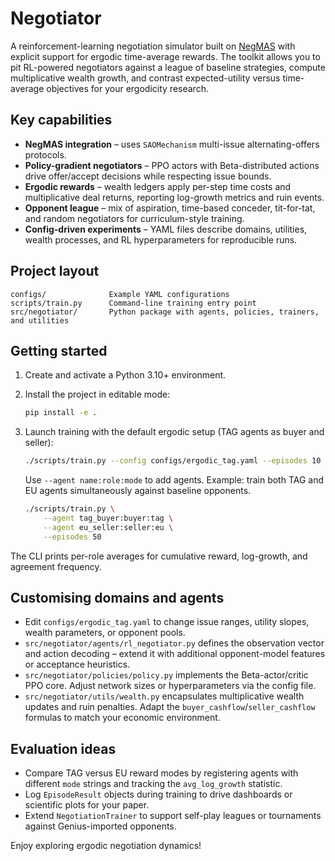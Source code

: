 # Negotiator

A reinforcement-learning negotiation simulator built on [NegMAS](https://negmas.readthedocs.io/) with
explicit support for ergodic time-average rewards. The toolkit allows you to pit RL-powered
negotiators against a league of baseline strategies, compute multiplicative wealth growth, and
contrast expected-utility versus time-average objectives for your ergodicity research.

## Key capabilities

- **NegMAS integration** – uses `SAOMechanism` multi-issue alternating-offers protocols.
- **Policy-gradient negotiators** – PPO actors with Beta-distributed actions drive offer/accept
  decisions while respecting issue bounds.
- **Ergodic rewards** – wealth ledgers apply per-step time costs and multiplicative deal returns,
  reporting log-growth metrics and ruin events.
- **Opponent league** – mix of aspiration, time-based conceder, tit-for-tat, and random negotiators
  for curriculum-style training.
- **Config-driven experiments** – YAML files describe domains, utilities, wealth processes, and RL
  hyperparameters for reproducible runs.

## Project layout

```
configs/              Example YAML configurations
scripts/train.py      Command-line training entry point
src/negotiator/       Python package with agents, policies, trainers, and utilities
```

## Getting started

1. Create and activate a Python 3.10+ environment.
2. Install the project in editable mode:

   ```bash
   pip install -e .
   ```

3. Launch training with the default ergodic setup (TAG agents as buyer and seller):

   ```bash
   ./scripts/train.py --config configs/ergodic_tag.yaml --episodes 10
   ```

   Use `--agent name:role:mode` to add agents. Example: train both TAG and EU agents simultaneously
   against baseline opponents.

   ```bash
   ./scripts/train.py \
       --agent tag_buyer:buyer:tag \
       --agent eu_seller:seller:eu \
       --episodes 50
   ```

The CLI prints per-role averages for cumulative reward, log-growth, and agreement frequency.

## Customising domains and agents

- Edit `configs/ergodic_tag.yaml` to change issue ranges, utility slopes, wealth parameters, or
  opponent pools.
- `src/negotiator/agents/rl_negotiator.py` defines the observation vector and action decoding – extend
  it with additional opponent-model features or acceptance heuristics.
- `src/negotiator/policies/policy.py` implements the Beta-actor/critic PPO core. Adjust network sizes
  or hyperparameters via the config file.
- `src/negotiator/utils/wealth.py` encapsulates multiplicative wealth updates and ruin penalties. Adapt
  the `buyer_cashflow`/`seller_cashflow` formulas to match your economic environment.

## Evaluation ideas

- Compare TAG versus EU reward modes by registering agents with different `mode` strings and tracking
  the `avg_log_growth` statistic.
- Log `EpisodeResult` objects during training to drive dashboards or scientific plots for your paper.
- Extend `NegotiationTrainer` to support self-play leagues or tournaments against Genius-imported
  opponents.

Enjoy exploring ergodic negotiation dynamics!
